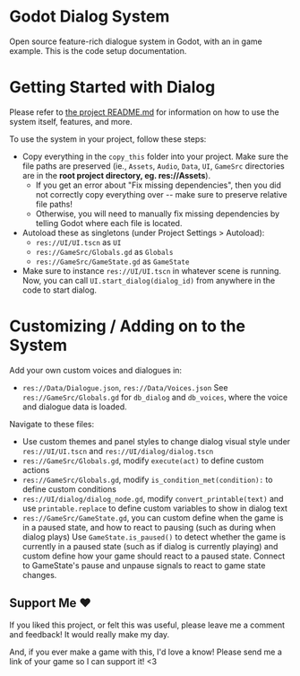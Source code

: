 # Godot Dialog System
Open source feature-rich dialogue system in Godot, with an in game example. This is the code setup documentation.

# Getting Started with Dialog
Please refer to [the project README.md](https://github.com/QueenChristina/gd_dialog) for information on how to use the system itself, features, and more.

To use the system in your project, follow these steps:
* Copy everything in the `copy_this` folder into your project. Make sure the file paths are preserved (ie., `Assets`, `Audio`, `Data`, `UI`, `GameSrc` directories
	are in the **root project directory, eg. res://Assets**).
	* If you get an error about "Fix missing dependencies", then you did not correctly copy everything over -- make sure to preserve relative file paths!
	* Otherwise, you will need to manually fix missing dependencies by telling Godot where each file is located.
* Autoload these as singletons (under Project Settings > Autoload):
	* `res://UI/UI.tscn` as `UI`
	* `res://GameSrc/Globals.gd` as `Globals`
	* `res://GameSrc/GameState.gd` as `GameState`
* Make sure to instance `res://UI/UI.tscn` in whatever scene is running.
Now, you can call `UI.start_dialog(dialog_id)` from anywhere in the code to start dialog.

# Customizing / Adding on to the System
Add your own custom voices and dialogues in:
* `res://Data/Dialogue.json`, `res://Data/Voices.json`
See `res://GameSrc/Globals.gd` for `db_dialog` and `db_voices`, where the voice and dialogue data is loaded.

Navigate to these files:
* Use custom themes and panel styles to change dialog visual style under `res://UI/UI.tscn` and `res://UI/dialog/dialog.tscn`
* `res://GameSrc/Globals.gd`, modify `execute(act)` to define custom actions
* `res://GameSrc/Globals.gd`, modify `is_condition_met(condition):` to define custom conditions
* `res://UI/dialog/dialog_node.gd`, modify `convert_printable(text)` and use `printable.replace` to define custom variables to show in dialog text
* `res://GameSrc/GameState.gd`, you can custom define when the game is in a paused state, and how to react to pausing (such as during when dialog plays)
Use `GameState.is_paused()` to detect whether the game is currently in a paused state (such as if dialog is currently playing) and custom define how your game should react to a paused state.
Connect to GameState's pause and unpause signals to react to game state changes.

## Support Me ❤️
If you liked this project, or felt this was useful, please leave me a comment and feedback! It would really make my day.

And, if you ever make a game with this, I'd love a know! Please send me a link of your game so I can support it! <3

